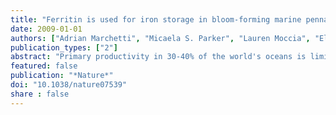 ```yaml
---
title: "Ferritin is used for iron storage in bloom-forming marine pennate diatoms"
date: 2009-01-01
authors: ["Adrian Marchetti", "Micaela S. Parker", "Lauren Moccia", "Ellen O. Lin", "Angele L. Arrieta", "François Ribalet", "Michael Murphy", "Maria Maldonado", "E. Virginia Armbrust"]
publication_types: ["2"]
abstract: "Primary productivity in 30-40% of the world's oceans is limited by availability of the micronutrient iron. Regions with chronically low iron concentrations are sporadically pulsed with new iron inputs by way of dust or lateral advection from continental margins. Addition of iron to surface waters in these areas induces massive phytoplankton blooms dominated primarily by pennate diatoms. Here we provide evidence that the bloom-forming pennate diatoms Pseudo-nitzschia and Fragilariopsis use the iron-concentrating protein, ferritin, to safely store iron. Ferritin has not been reported previously in any member of the Stramenopiles, a diverse eukaryotic lineage that includes unicellular algae, macroalgae and plant parasites. Phylogenetic analyses suggest that ferritin may have arisen in this small subset of diatoms through a lateral gene transfer. The crystal structure and functional assays of recombinant ferritin derived from Pseudo-nitzschia multiseries reveal a maxi-ferritin that exhibits ferroxidase activity and binds iron. The protein is predicted to be targeted to the chloroplast to control the distribution and storage of iron for proper functioning of the photosynthetic machinery. Abundance of Pseudo-nitzschia ferritin transcripts is regulated by iron nutritional status, and is closely tied to the loss and recovery of photosynthetic competence. Enhanced iron storage with ferritin allows the oceanic diatom Pseudo-nitzschia granii to undergo several more cell divisions in the absence of iron than the comparably sized, oceanic centric diatom Thalassiosira oceanica. Ferritin in pennate diatoms probably contributes to their success in chronically low-iron regions that receive intermittent iron inputs, and provides an explanation for the importance of these organisms in regulating oceanic CO(2) over geological timescales."
featured: false
publication: "*Nature*"
doi: "10.1038/nature07539"
share : false
---
```


